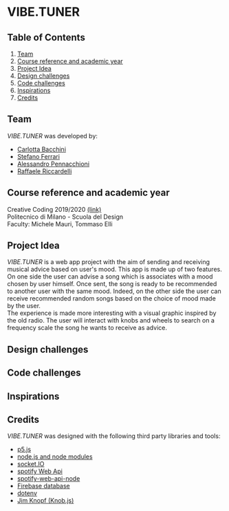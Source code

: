 # VIBE.TUNER

## Table of Contents
1. [Team](#team)
2. [Course reference and academic year](#Course_reference_and_academic_year)
3. [Project Idea](#project-idea)
4. [Design challenges](#Design_challenges)
5. [Code challenges](#Code_challenges)
6. [Inspirations](#Inspirations/References)
7. [Credits](#Credits)

## Team
*VIBE.TUNER* was developed by:
+ [Carlotta Bacchini](https://github.com/carlottabacchini)
+ [Stefano Ferrari](https://github.com/Stefano-Ferrari)
+ [Alessandro Pennacchioni](https://github.com/pennacch)
+ [Raffaele Riccardelli](https://github.com/Raffo98)

## Course reference and academic year
Creative Coding 2019/2020 [(link)](https://drawwithcode.github.io/2019/) <br>
Politecnico di Milano - Scuola del Design <br>
Faculty: Michele Mauri, Tommaso Elli

## Project Idea
*VIBE.TUNER* is a web app project with the aim of sending and receiving musical advice based on user's mood. This app is made up of two features. On one side the user can advise a song which is associates with a mood chosen by user himself. Once sent, the song is ready to be recommended to another user with the same mood. Indeed, on the other side the user can receive recommended random songs based on the choice of mood made by the user. <br>
The experience is made more interesting with a visual graphic inspired by the old radio. The user will interact with knobs and wheels to search on a frequency scale the song he wants to receive as advice.

## Design challenges

## Code challenges

## Inspirations

## Credits
*VIBE.TUNER* was designed with the following third party libraries and tools:
+ [p5.js](https://p5js.org/)
+ [node.js and node modules](https://nodejs.org/it/)
+ [socket.IO](https://socket.io/)
+ [spotify Web Api](https://developer.spotify.com/documentation/web-api/)
+ [spotify-web-api-node](https://github.com/thelinmichael/spotify-web-api-node)
+ [Firebase database](https://firebase.google.com/docs/database)
+ [dotenv](https://github.com/motdotla/dotenv)
+ [Jim Knopf (Knob.js)](https://github.com/eskimoblood/jim-knopf)
